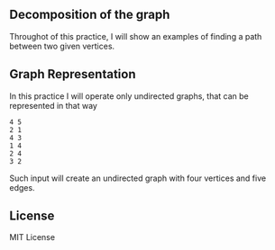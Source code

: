 ## Decomposition of the graph

Throughot of this practice, I will show an examples of finding a path between two given vertices.

## Graph Representation

In this practice I will operate only undirected graphs, that can be represented in that way

```
4 5
2 1
4 3
1 4
2 4
3 2
```

Such input will create an undirected graph with four vertices and five edges.

## License

MIT License
